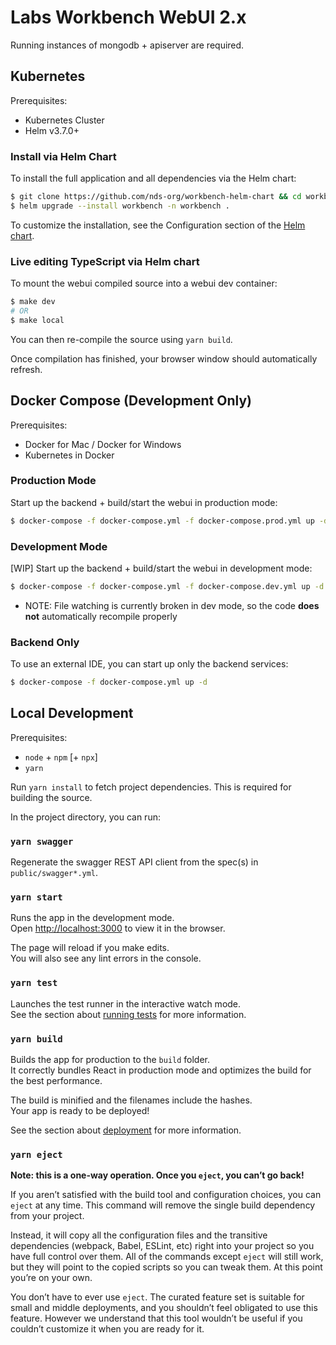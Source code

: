 # Labs Workbench WebUI 2.x

Running instances of mongodb + apiserver are required.

## Kubernetes

Prerequisites:
* Kubernetes Cluster
* Helm v3.7.0+

### Install via Helm Chart
To install the full application and all dependencies via the Helm chart:
```bash
$ git clone https://github.com/nds-org/workbench-helm-chart && cd workbench-helm-chart
$ helm upgrade --install workbench -n workbench .
```

To customize the installation, see the Configuration section of the [Helm chart](https://github.com/nds-org/workbench-helm-chart).

### Live editing TypeScript via Helm chart
To mount the webui compiled source into a webui dev container:
```bash
$ make dev
# OR
$ make local
```

You can then re-compile the source using `yarn build`.

Once compilation has finished, your browser window should automatically refresh.

## Docker Compose (Development Only)

Prerequisites:
* Docker for Mac / Docker for Windows
* Kubernetes in Docker


### Production Mode

Start up the backend + build/start the webui in production mode:
```bash
$ docker-compose -f docker-compose.yml -f docker-compose.prod.yml up -d --build
```

### Development Mode

[WIP] Start up the backend + build/start the webui in development mode:
```bash
$ docker-compose -f docker-compose.yml -f docker-compose.dev.yml up -d --build
```

* NOTE: File watching is currently broken in dev mode, so the code **does not** automatically recompile properly

### Backend Only

To use an external IDE, you can start up only the backend services:
```bash
$ docker-compose -f docker-compose.yml up -d
```


## Local Development

Prerequisites:
* `node` + `npm` [+ `npx`]
* `yarn`

Run `yarn install` to fetch project dependencies. This is required for building the source.

In the project directory, you can run:

### `yarn swagger`

Regenerate the swagger REST API client from the spec(s) in `public/swagger*.yml`.

### `yarn start`

Runs the app in the development mode.\
Open [http://localhost:3000](http://localhost:3000) to view it in the browser.

The page will reload if you make edits.\
You will also see any lint errors in the console.

### `yarn test`

Launches the test runner in the interactive watch mode.\
See the section about [running tests](https://facebook.github.io/create-react-app/docs/running-tests) for more information.

### `yarn build`

Builds the app for production to the `build` folder.\
It correctly bundles React in production mode and optimizes the build for the best performance.

The build is minified and the filenames include the hashes.\
Your app is ready to be deployed!

See the section about [deployment](https://facebook.github.io/create-react-app/docs/deployment) for more information.

### `yarn eject`

**Note: this is a one-way operation. Once you `eject`, you can’t go back!**

If you aren’t satisfied with the build tool and configuration choices, you can `eject` at any time. This command will remove the single build dependency from your project.

Instead, it will copy all the configuration files and the transitive dependencies (webpack, Babel, ESLint, etc) right into your project so you have full control over them. All of the commands except `eject` will still work, but they will point to the copied scripts so you can tweak them. At this point you’re on your own.

You don’t have to ever use `eject`. The curated feature set is suitable for small and middle deployments, and you shouldn’t feel obligated to use this feature. However we understand that this tool wouldn’t be useful if you couldn’t customize it when you are ready for it.

